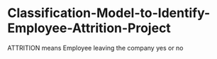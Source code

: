 # Classification-Model-to-Identify-Employee-Attrition-Project
ATTRITION means Employee leaving the company yes or no
